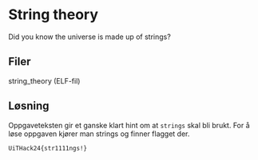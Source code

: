 # String theory
Did you know the universe is made up of strings?

## Filer
string_theory (ELF-fil)

## Løsning
Oppgaveteksten gir et ganske klart hint om at `strings` skal bli brukt. For å løse oppgaven kjører man strings og finner flagget der.

`UiTHack24{str1111ngs!}`